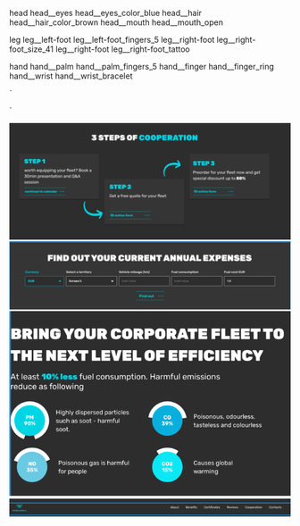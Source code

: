 head
head__eyes head__eyes_color_blue
head__hair head__hair_color_brown
head__mouth head__mouth_open

leg
leg__left-foot leg__left-foot_fingers_5
leg__right-foot leg__right-foot_size_41
leg__right-foot leg__right-foot_tattoo

hand
hand__palm hand__palm_fingers_5
hand__finger hand__finger_ring
hand__wrist hand__wrist_bracelet

`
<body>
    <div class="head">
        <div class="head__eyes head__eyes_color_blue"></div>
        <div class="head__hair head__hair_color_brown"></div>
        <div class="head__mouth head__mouth_open"></div>
    </div>
    <div class="leg">
        <div class="leg__left-foot leg__left-foot_fingers_5"></div>
        <div class="leg__right-foot leg__right-foot_size_41"></div>
        <div class="leg__right-foot leg__right-foot_tattoo"></div>
    </div>
    <div class="hand">
        <div class="hand__palm hand__palm_fingers_5"></div>
        <div class="hand__finger hand__finger_ring"></div>
        <div class="hand__wrist hand__wrist_bracelet"></div>
    </div>
</body>
`

![cards](/img/1.png)
![form](/img/2.png)
![BEM](/img/3.png)
![header](/img/4.png)
